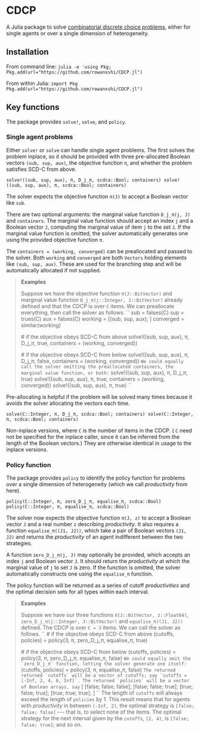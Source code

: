 # CDCP

A Julia package to solve [combinatorial discrete choice problems](https://rowanxshi.github.io/papers/cdc.pdf), either for single agents or over a single dimension of heterogeneity.

## Installation

From command line:
``
julia -e 'using Pkg; Pkg.add(url="https://github.com/rowanxshi/CDCP.jl")
``

From within Julia:
``
import Pkg
Pkg.add(url="https://github.com/rowanxshi/CDCP.jl")
``

## Key functions

The package provides `solve!`, `solve`, and `policy`.

### Single agent problems

Either `solve!` or `solve` can handle single agent problems. The first solves the problem inplace, so it should be provided with three pre-allocated Boolean vectors `(sub, sup, aux)`, the objective function `π`, and whether the problem satisfies SCD-C from above.

``
solve!((sub, sup, aux), π, D_j_π, scdca::Bool; containers)
solve!((sub, sup, aux), π, scdca::Bool; containers)
``

The solver expects the objective function `π(J)` to accept a Boolean vector like `sub`.

There are two optional arguments: the marginal value function `D_j_π(j, J)` and `containers`. The marginal value function should accept an index `j` and a Boolean vector `J`, computing the marginal value of item `j` to the set `J`. If the marginal value function is omitted, the solver automatically generates one using the provided objective function `π`.

The `containers = (working, converged)` can be preallocated and passed to the solver. Both `working` and `converged` are both `Vectors` holding elements like `(sub, sup, aux)`. These are used for the branching step and will be automatically allocated if not supplied.

> **Examples**
>
> Suppose we have the objective function `π(J::BitVector)` and marginal value function `D_j_π(j::Integer, J::BitVector)` already defined and that the CDCP is over `C` items. We can preallocate everything, then call the solver as follows.
> ``
> sub = falses(C)
> sup = trues(C)
> aux = falses(C)
> working = [(sub, sup, aux); ]
> converged = similar(working)
>
> &#35; if the objective obeys SCD-C from above
> solve!((sub, sup, aux), π, D_j_π, true, containers = (working, converged)) 
>
> &#35; if the objective obeys SCD-C from below
> solve!((sub, sup, aux), π, D_j_π, false, containers = (working, converged)) 
> ``
> We could equally call the solver omitting the preallocated containers, the marginal value function, or both:
> ``
> solve!((sub, sup, aux), π, D_j_π, true)
> solve!((sub, sup, aux), π, true, containers = (working, converged)) 
> solve!((sub, sup, aux), π, true)
> ``

Pre-allocating is helpful if the problem will be solved many times because it avoids the solver allocating the vectors each time.

``
solve(C::Integer, π, D_j_π, scdca::Bool; containers)
solve(C::Integer, π, scdca::Bool; containers)
``

Non-inplace versions, where `C` is the number of items in the CDCP. ( `C` need not be specified for the inplace caller, since it can be inferred from the length of the Boolean vectors.) They are otherwise identical in usage to the inplace versions.

### Policy function

The package provides `policy` to identify the policy function for problems over a single dimension of heterogeneity (which we call _productivity_ from here).

``
policy(C::Integer, π, zero_D_j_π, equalise_π, scdca::Bool)
policy(C::Integer, π, equalise_π, scdca::Bool)
``

The solver now expects the objective function `π(J, z)` to accept a Boolean vector `J` and a real number `z` describing _productivity_. It also requires a function `equalise_π((J1, J2))`, which take a pair of Boolean vectors `(J1, J2)` and returns the _productivity_ of an agent indifferent between the two strategies.

A function `zero_D_j_π(j, J)` may optionally be provided, which accepts an index `j` and Boolean vector `J`. It should return the _productivity_ at which the marginal value of `j` to set `J` is zero. If the function is omitted, the solver automatically constructs one using the `equalise_π` function.

The policy function will be returned as a series of cutoff _productivities_ and the optimal decision sets for all types within each interval.

> **Examples**
>
> Suppose we have our three functions `π(J::BitVector, z::Float64)`, `zero_D_j_π(j::Integer, J::BitVector)` and `equalise_π((J1, J2))` defined. The CDCP is over `C = 3` items. We can call the solver as follows.
> ``
> &#35; if the objective obeys SCD-C from above
> (cutoffs, policies) = policy(3, π, zero_D_j_π, equalise_π, true)
>
> &#35; if the objective obeys SCD-C from below
> (cutoffs, policies) = policy(3, π, zero_D_j_π, equalise_π, false)
> ``
> We could equally omit the `zero_D_j_π` function, letting the solver generate one itself:
> ``
> (cutoffs, policies) = policy(3, π, equalise_π, false)
> ``
> The returned returned `cutoffs` will be a vector of cutoffs; say `cutoffs = [-Inf, 2, 4, 6, Inf]`. The returned `policies` will be a vector of Boolean arrays, say
> ``
> [
> 	[false; false; false];
> 	[false; false; true];
> 	[true; false; true];
> 	[true; true; true];
> ]
> ``
> The length of `cutoffs` will always exceed the length of `policies` by 1. This result means that for agents with _productivity_ in between `(-Inf, 2)`, the optimal strategy is `[false; false; false]` --- that is, to select none of the items. The optimal strategy for the next interval given by the `cutoffs`, `(2, 4)`, is `[false; false; true]`; and so on.  
